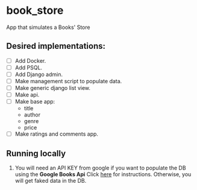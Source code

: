 # book_store
App that simulates a Books' Store

## Desired implementations:
- [ ] Add Docker.
- [ ] Add PSQL.
- [ ] Add Django admin.
- [ ] Make management script to populate data.
- [ ] Make generic django list view.
- [ ] Make api.
- [ ] Make base app:
    - title
    - author
    - genre
    - price
- [ ] Make ratings and comments app.

## Running locally
1. You will need an API KEY from google if you want to populate the DB  
using the **Google Books Api** Click [here](https://developers.google.com/books/docs/overview) for instructions. 
Otherwise, you will get faked data in the DB.  


